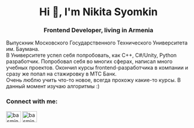 <h1 align="center">Hi 👋, I'm Nikita Syomkin</h1>
<h3 align="center">Frontend Developer, living in Armenia</h3>

Выпускник Московского Государственного Технического Университета им. Баумана. </br>
В Университете успел себя попробовать, как C++, C#/Unity, Python разработчик. 
Попробовал себя во многих  сферах, написал много учебных проектов. 
Окончил курсы frontend-разработчика в компании и сразу же попал на стажировку в МТС Банк. </br>
Очень люблю учить что-то новое, всегда прохожу какие-то курсы. В данный момент изучаю алгоритмы :)


<h3 align="left">Connect with me:</h3>
<p align="left">
<a href="https://www.linkedin.com/in/nsyomkin/" target="blank"><img align="center" src="https://raw.githubusercontent.com/rahuldkjain/github-profile-readme-generator/master/src/images/icons/Social/linked-in-alt.svg" alt="basmingo" height="30" width="40" /></a>
<a href="https://instagram.com/nikita_s123" target="blank"><img align="center" src="https://raw.githubusercontent.com/rahuldkjain/github-profile-readme-generator/master/src/images/icons/Social/instagram.svg" alt="basmingo" height="30" width="40" /></a>
</p>

